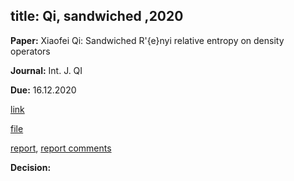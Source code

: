
title: Qi, sandwiched ,2020
---

**Paper:** Xiaofei Qi: Sandwiched R\'{e}nyi relative entropy on density operators

**Journal:** Int. J. QI

**Due:** 16.12.2020

[link](https://www.editorialmanager.com/ijqi/default.aspx)

[file](REF_qi2020/file.pdf)

[report](REF_qi2020/report.pdf), [report comments](REF_qi2020/report_comments.pdf)

**Decision:**

